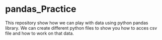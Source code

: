 # pandas_Practice
This repository show how we can play with data using python pandas library.
We can create different python files to show you how to acces csv file
and how to work on that data.
